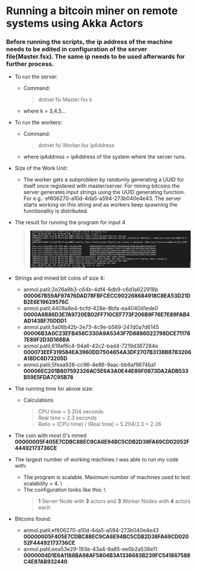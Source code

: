 # Running a bitcoin miner on remote systems using Akka Actors

### Before running the scripts, the ip address of the machine needs to be edited in configuration of the server file(Master.fsx). The same ip needs to be used afterwards for further process.

* To run the server:
  * Command: 
    > dotnet fsi Master.fsx k
  * where k = 3,4,5...

* To run the workers:
  * Command: 
    > dotnet fsi Worker.fsx ipAddress
  * where ipAddress = ipAddress of the system where the server runs.

* Size of the Work Unit:
  * The worker gets a subproblem by randomly generating a UUID for itself once registered with master/server.
  For mining bitcoins the server generates input strings using the UUID generating function.
  For e.g.: ef606270-a10d-4da5-a594-273b040e4e43.
  The server starts working on this string and as workers keep spawning the functionality is distributed.

* The result for running the program for input 4
  > ![Result](proj-1.png)

* Strings and mined bit coins of size 4: 
  * anmol.patil;2e26a9b3-c64b-4df4-8db9-c6d1a622918b **000067B59AF97476DAD78FBFCECC902268684918C8EA53D21DB2E6E19629576C**
  * anmol.patil;4408a8e4-bcfd-428e-8bfa-ea4040d1ede0 **0000A6B86D3E7A9720EB02FF710CEF773F206B9F76E7E89FAB4AD143BF70DDD1**
  * anmol.patil;5a06b42b-2e73-4c9e-b569-247d0a7d6145 **00006B3A0C23EFB456C330A9A5343F7D8886022798DCE711787E89F2D3D168BA**
  * anmol.patil;619af6c4-94a6-42c2-bad4-7219d387284e **000073EEF319584EA3960DD7504654A3DF2707B3138B8783206A18DC6D73205D**
  * anmol.patil;5feaa926-cc96-4e86-9aac-bb6af9674ba1 **00006EC201B807592326AC5E6A3A0E44E86F0873DA2ADB533B59E5FDA7C95B78**

* The running time for above size:
  * Calculations
    > CPU time = 5.204 seconds \
    > Real time = 2.3 seconds \
    > Ratio = (CPU time) / (Real time) = 5.204/2.3 = 2.26

* The coin with most 0's mined **00000005F405E7CDBC88EC9CA6E94BC5CDB2D38FA69CD02052F44492173736CE**

* The largest number of working machines I was able to run my code with:
  * The program is scalable. Maximum number of machines used to test scalability = 4. \
  * The configuration looks like this: \
    > **1** Server Node with **3** actors and **3** Worker Nodes with **4** actors each
    
* Bitcoins found:
  * anmol.patil;ef606270-a10d-4da5-a594-273b040e4e43 **00000005F405E7CDBC88EC9CA6E94BC5CDB2D38FA69CD02052F44492173736CE**
  * anmol.patil;eea53e29-193e-43a4-8a85-ee0b2a538e11 **0000004D1E6A1188BA98AF5804B3A1336683B239FC541867588C4E87AB932440**
